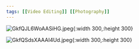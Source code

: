 ```yaml
---
tags: [[Video Editing]] [[Photography]]
---
```



![GkfQJL6WoAASiHG.jpeg](../assets/GkfQJL6WoAASiHG_1740748994216_0.jpeg){:width 300,:height 300}

![GkfQSdsXAAAI4Ud.jpeg](../assets/GkfQSdsXAAAI4Ud_1740749003656_0.jpeg){:width 300,:height 300}
